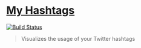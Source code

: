 # [My Hashtags][site-url]
[![Build Status][travis-image]][travis-url]

>Visualizes the usage of your Twitter hashtags

[travis-image]: https://travis-ci.org/mertkahyaoglu/myhashtags.svg?branch=master
[travis-url]: https://travis-ci.org/mertkahyaoglu/myhashtags
[site-url]: https://myhashtags.herokuapp.com/
